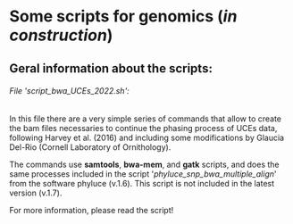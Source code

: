 # Some scripts for genomics (_in construction_)

## Geral information about the scripts:

###### File _'script_bwa_UCEs_2022.sh'_:

In this file there are a very simple series of commands that allow to create the bam files necessaries to continue the phasing process of UCEs data, following Harvey et al. (2016) and including some modifications by Glaucia Del-Rio (Cornell Laboratory of Ornithology). 

The commands use **samtools**, **bwa-mem**, and **gatk** scripts, and does the same processes included in the script '_phyluce_snp_bwa_multiple_align_' from the software phyluce (v.1.6). This script is not included in the latest version (v.1.7). 

For more information, please read the script!



